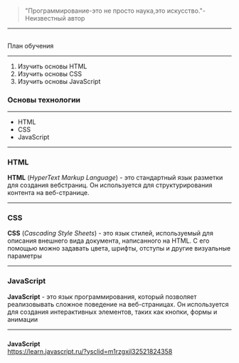 #
>"Программирование-это не просто наука,это искусство."-Неизвестный автор
***   
##
План обучения    
***
1. Изучить основы HTML  
2. Изучить основы CSS  
3. Изучить основы JavaScript  
### Основы технологии   
***
- HTML  
- CSS  
- JavaScript  
***
### HTML
**HTML** (*HyperText Markup Language*) - это стандартный язык разметки для создания вебстраниц. Он используется для структурирования контента на веб-странице.
***
### CSS
**CSS** (*Cascading Style Sheets*) - это язык стилей, используемый для описания внешнего 
вида документа, написанного на HTML. С его помощью можно задавать цвета, шрифты, 
отступы и другие визуальные параметры   
***
### JavaScript   
**JavaScript** - это язык программирования, который позволяет реализовывать сложное 
поведение на веб-страницах. Он используется для создания интерактивных элементов, 
таких как кнопки, формы и анимации   
***
###
**JavaScript**  
https://learn.javascript.ru/?ysclid=m1rzgxjl32521824358
